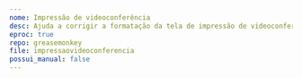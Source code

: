 ```yaml
---
nome: Impressão de videoconferência
desc: Ajuda a corrigir a formatação da tela de impressão de videoconferências agendadas
eproc: true
repo: greasemonkey
file: impressaovideoconferencia
possui_manual: false
---
```

